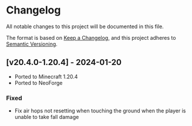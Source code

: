 # Changelog
All notable changes to this project will be documented in this file.

The format is based on [Keep a Changelog](https://keepachangelog.com/en/1.0.0/),
and this project adheres to [Semantic Versioning](https://semver.org/spec/v2.0.0.html).

## [v20.4.0-1.20.4] - 2024-01-20
- Ported to Minecraft 1.20.4
- Ported to NeoForge
### Fixed
- Fix air hops not resetting when touching the ground when the player is unable to take fall damage 
